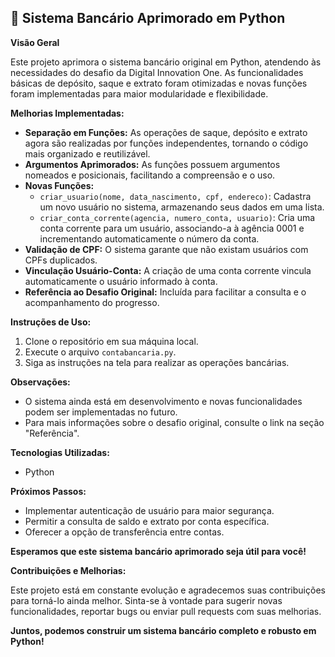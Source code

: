 ## :bank: Sistema Bancário Aprimorado em Python

**Visão Geral**

Este projeto aprimora o sistema bancário original em Python, atendendo às necessidades do desafio da Digital Innovation One. As funcionalidades básicas de depósito, saque e extrato foram otimizadas e novas funções foram implementadas para maior modularidade e flexibilidade.

**Melhorias Implementadas:**

* **Separação em Funções:** As operações de saque, depósito e extrato agora são realizadas por funções independentes, tornando o código mais organizado e reutilizável.
* **Argumentos Aprimorados:** As funções possuem argumentos nomeados e posicionais, facilitando a compreensão e o uso.
* **Novas Funções:**
    * `criar_usuario(nome, data_nascimento, cpf, endereco)`: Cadastra um novo usuário no sistema, armazenando seus dados em uma lista.
    * `criar_conta_corrente(agencia, numero_conta, usuario)`: Cria uma conta corrente para um usuário, associando-a à agência 0001 e incrementando automaticamente o número da conta.
* **Validação de CPF:** O sistema garante que não existam usuários com CPFs duplicados.
* **Vinculação Usuário-Conta:** A criação de uma conta corrente vincula automaticamente o usuário informado à conta.
* **Referência ao Desafio Original:** Incluída para facilitar a consulta e o acompanhamento do progresso.

**Instruções de Uso:**

1. Clone o repositório em sua máquina local.
2. Execute o arquivo `contabancaria.py`.
3. Siga as instruções na tela para realizar as operações bancárias.

**Observações:**

* O sistema ainda está em desenvolvimento e novas funcionalidades podem ser implementadas no futuro.
* Para mais informações sobre o desafio original, consulte o link na seção "Referência".

**Tecnologias Utilizadas:**

* Python

**Próximos Passos:**

* Implementar autenticação de usuário para maior segurança.
* Permitir a consulta de saldo e extrato por conta específica.
* Oferecer a opção de transferência entre contas.

**Esperamos que este sistema bancário aprimorado seja útil para você!**

**Contribuições e Melhorias:**

Este projeto está em constante evolução e agradecemos suas contribuições para torná-lo ainda melhor. Sinta-se à vontade para sugerir novas funcionalidades, reportar bugs ou enviar pull requests com suas melhorias.

**Juntos, podemos construir um sistema bancário completo e robusto em Python!**
